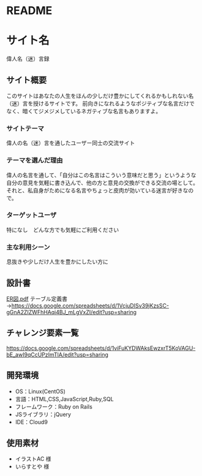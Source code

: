 # README

# サイト名
偉人名（迷）言録

## サイト概要
このサイトはあなたの人生をほんの少しだけ豊かにしてくれるかもしれない名（迷）言を授けるサイトです。
前向きになれるようなポジティブな名言だけでなく、暗くてジメジメしているネガティブな名言もありますよ。

### サイトテーマ
偉人の名（迷）言を通したユーザー同士の交流サイト

### テーマを選んだ理由
偉人の名言を通して、「自分はこの名言はこういう意味だと思う」というような自分の意見を気軽に書き込んで、他の方と意見の交換ができる交流の場として。
それと、私自身がためになる名言やちょっと皮肉が効いている迷言が好きなので。

### ターゲットユーザ
特になし　どんな方でも気軽にご利用ください

### 主な利用シーン
息抜きや少しだけ人生を豊かにしたい方に

## 設計書
[ER図.pdf](https://github.com/Uwaraba913/A_Great_man/files/7273020/ER.pdf)
テーブル定義書→https://docs.google.com/spreadsheets/d/1VcjuDISv39jKzsSC-gGnA2ZIZWFhHAqi4BJ_mLgVxZI/edit?usp=sharing

## チャレンジ要素一覧
<https://docs.google.com/spreadsheets/d/1viFuKYDWAksEwzxrT5KoVAGU-bE_awI9qCcUPzImTlA/edit?usp=sharing>

## 開発環境
- OS：Linux(CentOS)
- 言語：HTML,CSS,JavaScript,Ruby,SQL
- フレームワーク：Ruby on Rails
- JSライブラリ：jQuery
- IDE：Cloud9

## 使用素材
- イラストAC 様
- いらすとや 様
